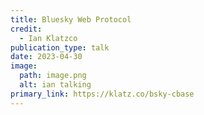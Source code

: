 ```yaml
---
title: Bluesky Web Protocol
credit:
  - Ian Klatzco
publication_type: talk
date: 2023-04-30
image:
  path: image.png
  alt: ian talking
primary_link: https://klatz.co/bsky-cbase
---
```

